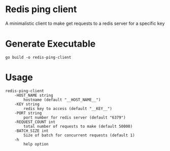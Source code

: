 # Redis ping client
A minimalistic client to make get requests to a redis server for a specific key

# Generate Executable
`go build -o redis-ping-client`

# Usage
```
redis-ping-client
    -HOST_NAME string
        hostname (default "__HOST_NAME__")
    -KEY string
        redis key to access (default "__KEY__")
    -PORT string
        port number for redis server (default "6379")
    -REQUEST_COUNT int
        total number of requests to make (default 50000)
    -BATCH_SIZE int
        Size of batch for concurrent requests (default 1)
    -h
        help option
```
